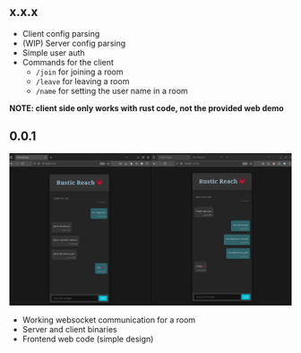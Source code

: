## x.x.x

- Client config parsing 
- (WIP) Server config parsing 
- Simple user auth
- Commands for the client
    - `/join` for joining a room
    - `/leave` for leaving a room
    - `/name` for setting the user name in a room


**NOTE: client side only works with rust code, not the provided web demo**

## 0.0.1

![image](./assets/github/demos/demo_0_0_1_img.png)

- Working websocket communication for a room
- Server and client binaries
- Frontend web code (simple design)
